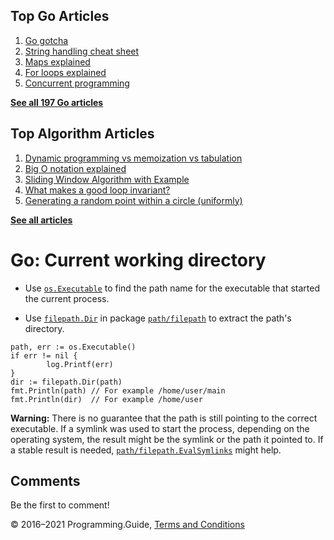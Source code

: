 <span class="underline"></span>

<span class="underline"></span>

Top Go Articles
---------------

1.  [Go gotcha](go-gotcha.html)
2.  [String handling cheat sheet](string-functions-reference-cheat-sheet.html)
3.  [Maps explained](maps-explained.html)
4.  [For loops explained](for-loop.html)
5.  [Concurrent programming](go-concurrency-tutorial.html)

[**See all 197 Go articles**](index.html)

<span class="underline"></span>

Top Algorithm Articles
----------------------

1.  [Dynamic programming vs memoization vs tabulation](../dynamic-programming-vs-memoization-vs-tabulation.html)
2.  [Big O notation explained](../big-o-notation-explained.html)
3.  [Sliding Window Algorithm with Example](../sliding-window-example.html)
4.  [What makes a good loop invariant?](../what-makes-a-good-loop-invariant.html)
5.  [Generating a random point within a circle (uniformly)](../random-point-within-circle.html)

[**See all articles**](../index.html)

Go: Current working directory
=============================

-   Use [`os.Executable`](https://golang.org/pkg/os/#Executable) to find the path name for the executable that started the current process.

-   Use [`filepath.Dir`](https://golang.org/pkg/path/filepath/#Dir) in package [`path/filepath`](https://golang.org/pkg/path/filepath/) to extract the path's directory.

<!-- -->

    path, err := os.Executable()
    if err != nil {
            log.Printf(err)
    }
    dir := filepath.Dir(path)
    fmt.Println(path) // For example /home/user/main
    fmt.Println(dir)  // For example /home/user

**Warning:** There is no guarantee that the path is still pointing to the correct executable. If a symlink was used to start the process, depending on the operating system, the result might be the symlink or the path it pointed to. If a stable result is needed, [`path/filepath.EvalSymlinks`](https://golang.org/pkg/path/filepath/#EvalSymlinks) might help.

Comments
--------

Be the first to comment!

© 2016–2021 Programming.Guide, [Terms and Conditions](../terms-and-conditions.html)
